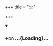 +++
title = "೧೧"

+++

<div class="js_include" includetitle="true" newlevelforh1="3" unfilled url="/mahAbhAratam/kAvyam/bhAShAntaram/kn/kumAra-vyAsa-bhArata/vishvAsa-prastuti/09_shalya/11/_index.md">
<details open><summary><h3>+೧೧ ...{Loading}...</h3></summary>
</details>
</div>